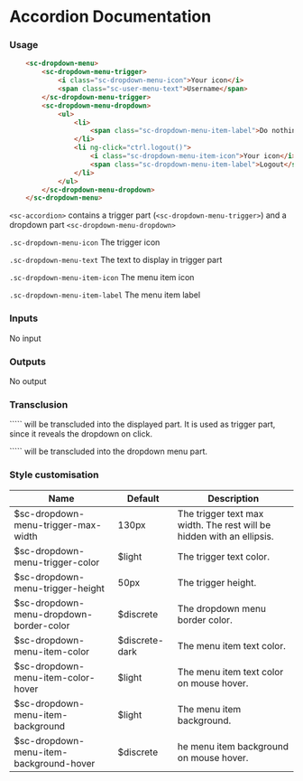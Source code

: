 # Accordion Documentation

### Usage

```html
    <sc-dropdown-menu>
        <sc-dropdown-menu-trigger>
            <i class="sc-dropdown-menu-icon">Your icon</i>
            <span class="sc-user-menu-text">Username</span>
        </sc-dropdown-menu-trigger>
        <sc-dropdown-menu-dropdown>
            <ul>
                <li>
                    <span class="sc-dropdown-menu-item-label">Do nothing</span>
                </li>
                <li ng-click="ctrl.logout()">
                    <i class="sc-dropdown-menu-item-icon">Your icon</i>
                    <span class="sc-dropdown-menu-item-label">Logout</span>
                </li>
            </ul>
        </sc-dropdown-menu-dropdown>
    </sc-dropdown-menu>
```

```<sc-accordion>``` contains a trigger part (```<sc-dropdown-menu-trigger>```) and a dropdown part ```<sc-dropdown-menu-dropdown>```

```.sc-dropdown-menu-icon``` The trigger icon

```.sc-dropdown-menu-text``` The text to display in trigger part

```.sc-dropdown-menu-item-icon``` The menu item icon

```.sc-dropdown-menu-item-label``` The menu item label

### Inputs

No input

### Outputs

No output

### Transclusion

 ```<sc-dropdown-menu-trigger>`` will be transcluded into the displayed part. It is used as trigger part, since it reveals the dropdown on click.

 ```<sc-dropdown-menu-dropdown>`` will be transcluded into the dropdown menu part.

### Style customisation

| **Name** | **Default** | **Description** |
| -- | -- | -- |
| $sc-dropdown-menu-trigger-max-width | 130px | The trigger text max width. The rest will be hidden with an ellipsis. |
| $sc-dropdown-menu-trigger-color | $light | The trigger text color. |
| $sc-dropdown-menu-trigger-height | 50px | The trigger height. |
| $sc-dropdown-menu-dropdown-border-color | $discrete | The dropdown menu border color. |
| $sc-dropdown-menu-item-color | $discrete-dark | The menu item text color. |
| $sc-dropdown-menu-item-color-hover | $light | The menu item text color on mouse hover. |
| $sc-dropdown-menu-item-background | $light | The menu item background. |
| $sc-dropdown-menu-item-background-hover | $discrete | he menu item background on mouse hover. |
